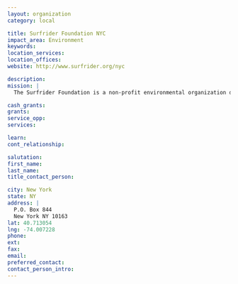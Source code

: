 ```yaml
---
layout: organization
category: local

title: Surfrider Foundation NYC
impact_area: Environment
keywords: 
location_services: 
location_offices: 
website: http://www.surfrider.org/nyc

description: 
mission: |
  The Surfrider Foundation is a non-profit environmental organization dedicated to the protection and enjoyment of the world's oceans, waves and beaches for all people, through conservation, activism, research and education. The NYC Chapter was formed in the 1990s by Robert Bailey and has been fighting for beach access, clean water, and an improved coastal environment ever since.

cash_grants: 
grants: 
service_opp: 
services: 

learn: 
cont_relationship: 

salutation: 
first_name: 
last_name: 
title_contact_person: 

city: New York
state: NY
address: |
  P.O. Box 844     
  New York NY 10163
lat: 40.713054
lng: -74.007228
phone: 
ext: 
fax: 
email: 
preferred_contact: 
contact_person_intro: 
---
```

